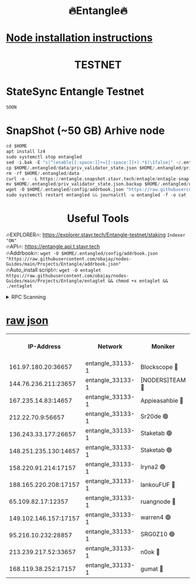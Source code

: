 <h1 align="center"> 🔥Entangle🔥</h1>

[Node installation instructions](https://github.com/obajay/nodes-Guides/tree/main/Projects/Entangle)
=

<h1 align="center"> TESTNET</h1>

# StateSync Entangle Testnet
```python
SOON
```
# SnapShot (~50 GB) Arhive node
```python
cd $HOME
apt install lz4
sudo systemctl stop entangled
sed -i.bak -E "s|^(enable[[:space:]]+=[[:space:]]+).*$|\1false|" ~/.entangled/config/config.toml
cp $HOME/.entangled/data/priv_validator_state.json $HOME/.entangled/priv_validator_state.json.backup
rm -rf $HOME/.entangled/data
curl -o - -L https://entangle.snapshot.stavr.tech/entagle/entagle-snap.tar.lz4 | lz4 -c -d - | tar -x -C $HOME/.entangled --strip-components 2
mv $HOME/.entangled/priv_validator_state.json.backup $HOME/.entangled/data/priv_validator_state.json
wget -O $HOME/.entangled/config/addrbook.json "https://raw.githubusercontent.com/obajay/nodes-Guides/main/Projects/Entangle/addrbook.json"
sudo systemctl restart entangled && journalctl -u entangled -f -o cat
```
 <h1 align="center"> Useful Tools</h1>
 
🔥EXPLORER🔥: https://explorer.stavr.tech/Entangle-testnet/staking        `Indexer "ON"` \
🔥API🔥:      https://entangle.api.t.stavr.tech \
🔥Addrbook🔥: ```wget -O $HOME/.entangled/config/addrbook.json "https://raw.githubusercontent.com/obajay/nodes-Guides/main/Projects/Entangle/addrbook.json"``` \
🔥Auto_install script🔥:  `wget -O entaglet https://raw.githubusercontent.com/obajay/nodes-Guides/main/Projects/Entangle/entaglet && chmod +x entaglet && ./entaglet`


<details>
<summary>RPC Scanning</summary>

<h2 align="center"> We scan nodes in real time every 4 hours. And we provide the final result of RPC endpoints.
We cannot influence the operation of these nodes in any way. </h2>


```python
If Voting Power is higher than 0 --> then the Node is a validator of the network and may be subject to attack and be a potential threat to the chain.
```
```python
We marked such validators with a red symbol
```

</details>

[raw json](https://rpc-check.entangt.stavr.tech/entangt/rpc-entangt-result.json)
=


<table><tr><th>IP-Address</th><th>Network</th><th>Moniker</th><th>Latest Block Height</th><th>Earliest Block Height</th><th>Catching Up</th><th>Tx Index</th><th>Voting Power</th><th>Scan Time</th></tr><tr><td>161.97.180.20:36657</td><td>entangle_33133-1</td><td>Blockscope 🔴</td><td>974631</td><td>1</td><td>False</td><td>off</td><td>218186473635098</td><td>2023-12-07T01:14:04.454331578UTC</td></tr><tr><td>144.76.236.211:23657</td><td>entangle_33133-1</td><td>[NODERS]TEAM 🔴</td><td>974633</td><td>1</td><td>False</td><td>off</td><td>47049700500000000</td><td>2023-12-07T01:14:16.649918974UTC</td></tr><tr><td>167.235.14.83:14657</td><td>entangle_33133-1</td><td>Appieasahbie 🔴</td><td>974635</td><td>531401</td><td>False</td><td>on</td><td>44568809900999996</td><td>2023-12-07T01:14:26.195101270UTC</td></tr><tr><td>212.22.70.9:56657</td><td>entangle_33133-1</td><td>Sr20de 🟢</td><td>974631</td><td>620601</td><td>False</td><td>off</td><td>0</td><td>2023-12-07T01:14:03.854001155UTC</td></tr><tr><td>136.243.33.177:26657</td><td>entangle_33133-1</td><td>Staketab 🟢</td><td>974634</td><td>660001</td><td>False</td><td>on</td><td>0</td><td>2023-12-07T01:14:19.012716754UTC</td></tr><tr><td>148.251.235.130:14657</td><td>entangle_33133-1</td><td>Staketab 🟢</td><td>974631</td><td>660801</td><td>False</td><td>on</td><td>0</td><td>2023-12-07T01:14:04.159830046UTC</td></tr><tr><td>158.220.91.214:17157</td><td>entangle_33133-1</td><td>Iryna2 🟢</td><td>974635</td><td>704001</td><td>False</td><td>on</td><td>0</td><td>2023-12-07T01:14:23.884754991UTC</td></tr><tr><td>188.165.220.208:17157</td><td>entangle_33133-1</td><td>lankouFUF 🔴</td><td>974632</td><td>725001</td><td>False</td><td>on</td><td>191899900000002</td><td>2023-12-07T01:14:09.717427983UTC</td></tr><tr><td>65.109.82.17:12357</td><td>entangle_33133-1</td><td>ruangnode 🔴</td><td>974631</td><td>806001</td><td>False</td><td>off</td><td>194876232790726</td><td>2023-12-07T01:14:04.957122488UTC</td></tr><tr><td>149.102.146.157:17157</td><td>entangle_33133-1</td><td>warren4 🟢</td><td>974633</td><td>822001</td><td>False</td><td>on</td><td>0</td><td>2023-12-07T01:14:16.378254121UTC</td></tr><tr><td>95.216.10.232:28857</td><td>entangle_33133-1</td><td>SRG0Z10 🟢</td><td>974631</td><td>842001</td><td>False</td><td>off</td><td>0</td><td>2023-12-07T01:14:03.363608484UTC</td></tr><tr><td>213.239.217.52:33657</td><td>entangle_33133-1</td><td>n0ok 🔴</td><td>974635</td><td>874635</td><td>False</td><td>off</td><td>46574292273662988</td><td>2023-12-07T01:14:23.455018277UTC</td></tr><tr><td>168.119.38.252:17157</td><td>entangle_33133-1</td><td>gumat 🔴</td><td>974632</td><td>962001</td><td>False</td><td>on</td><td>128013548351851</td><td>2023-12-07T01:14:09.404215389UTC</td></tr></table>

